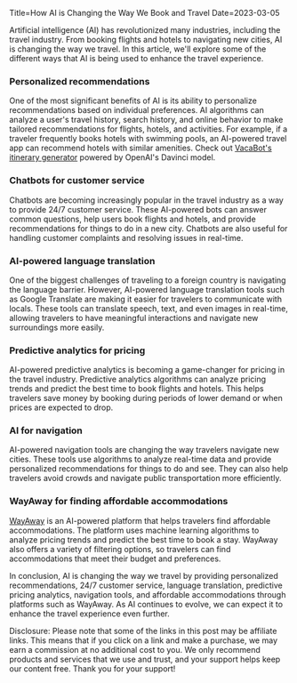 Title=How AI is Changing the Way We Book and Travel
Date=2023-03-05

Artificial intelligence (AI) has revolutionized many industries, including the travel industry. From booking flights and hotels to navigating new cities, AI is changing the way we travel. In this article, we'll explore some of the different ways that AI is being used to enhance the travel experience.

### Personalized recommendations
One of the most significant benefits of AI is its ability to personalize recommendations based on individual preferences. AI algorithms can analyze a user's travel history, search history, and online behavior to make tailored recommendations for flights, hotels, and activities. For example, if a traveler frequently books hotels with swimming pools, an AI-powered travel app can recommend hotels with similar amenities. Check out  [VacaBot's itinerary generator](https://www.vacabot.io/create_itinerary) powered by OpenAI's Davinci model.

### Chatbots for customer service
Chatbots are becoming increasingly popular in the travel industry as a way to provide 24/7 customer service. These AI-powered bots can answer common questions, help users book flights and hotels, and provide recommendations for things to do in a new city. Chatbots are also useful for handling customer complaints and resolving issues in real-time.

### AI-powered language translation
One of the biggest challenges of traveling to a foreign country is navigating the language barrier. However, AI-powered language translation tools such as Google Translate are making it easier for travelers to communicate with locals. These tools can translate speech, text, and even images in real-time, allowing travelers to have meaningful interactions and navigate new surroundings more easily.

### Predictive analytics for pricing
AI-powered predictive analytics is becoming a game-changer for pricing in the travel industry. Predictive analytics algorithms can analyze pricing trends and predict the best time to book flights and hotels. This helps travelers save money by booking during periods of lower demand or when prices are expected to drop.

### AI for navigation
AI-powered navigation tools are changing the way travelers navigate new cities. These tools use algorithms to analyze real-time data and provide personalized recommendations for things to do and see. They can also help travelers avoid crowds and navigate public transportation more efficiently.

### WayAway for finding affordable accommodations
[WayAway](https://tp.media/click?shmarker=411674&promo_id=5761&source_type=link&type=click&campaign_id=200&trs=210863) is an AI-powered platform that helps travelers find affordable accommodations. The platform uses machine learning algorithms to analyze pricing trends and predict the best time to book a stay. WayAway also offers a variety of filtering options, so travelers can find accommodations that meet their budget and preferences.

In conclusion, AI is changing the way we travel by providing personalized recommendations, 24/7 customer service, language translation, predictive pricing analytics, navigation tools, and affordable accommodations through platforms such as WayAway. As AI continues to evolve, we can expect it to enhance the travel experience even further.

Disclosure: Please note that some of the links in this post may be affiliate links. This means that if you click on a link and make a purchase, we may earn a commission at no additional cost to you. We only recommend products and services that we use and trust, and your support helps keep our content free. Thank you for your support!
